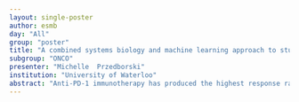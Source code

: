 ```yaml
---
layout: single-poster
author: esmb
day: "All"
group: "poster"
title: "A combined systems biology and machine learning approach to study patient response to anti-PD1 immunotherapy"
subgroup: "ONCO"
presenter: "Michelle  Przedborski"
institution: "University of Waterloo"
abstract: "Anti-PD-1 immunotherapy has produced the highest response rate of any single-agent immunotherapy and has recently shown promise for the treatment of several aggressive cancers including melanoma, non-small-cell lung cancer, bladder, and head and neck cancers. However, there is high variability and unpredictability in the treatment outcome. While it remains an intensive area of research, this variability is thought to be driven by patient-specific biology, particularly, the interactions of the patient’s immune system with the tumor. Here I will introduce an integrative experimental and theoretical approach which was developed to study the patient-specific interactions between immune cells and tumor cells, to capture the variability in patient response to anti-PD-1 immunotherapy. This integrative approach utilizes clinical data from an ex vivo human tumor system that incorporates fragments from tumor biopsies in co-culture with patient-matched peripheral immune cells and plasma. The patient-derived cytokine expression levels and immune cell populations under control and Nivolumab treatment conditions were used to develop and calibrate a multi-scale systems biology model of the immune system which includes interactions of immune cells with the tumor cells and cytokine signaling. I will illustrate how the patient data was integrated into the model to capture the variability in patient response to treatment. Then I will show how the application of machine learning approaches to a simulated patient data set obtained from the calibrated model can be used to stratify features of response from non-response to anti-PD-1 immunotherapy. Next, I will discuss how transfer learning can be implemented using simulated clinical data with a subset of identified response features to significantly improve the response prediction accuracy on the ex vivo patient data. This approach has the potential to identify targeted experiments for patient screening as well as novel therapeutic targets that may sensitize otherwise non-responsive patients to anti-PD-1 immunotherapy. To illustrate this point further, I determine the optimal timing of triple combination therapy using IL-6 inhibition and recombinant IL-12 along with anti-PD1 immunotherapy to significantly improve patient response to treatment. Finally, I identify additional features of response beyond those encompassed in the systems biology model, which, while seemingly counter-intuitive, agree with recent clinical findings that may reshape our approach to cancer immunotherapy."
---
```

